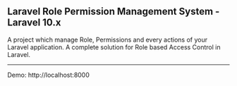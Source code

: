 Laravel Role Permission Management System - Laravel 10.x
-----------------------------------------------------------------------------------------------------------------------------------------------------------
A project which manage Role, Permissions and every actions of your Laravel application. A complete solution for Role based Access Control in Laravel.

-------------------------------------------------------------------------------------------------------------------------------------------------------------

Demo: http://localhost:8000

